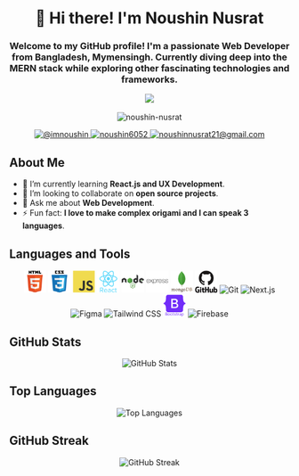<!-- Title -->
<h1 align="center">👋 Hi there! I'm Noushin Nusrat</h1>

<!-- Introduction -->
<h3 align="center">Welcome to my GitHub profile! I'm a passionate Web Developer from Bangladesh, Mymensingh. Currently diving deep into the MERN stack while exploring other fascinating technologies and frameworks.</h3>

<!-- Image -->
<p align="center">
  <img width="400" src="https://cdn.vectorstock.com/i/500p/99/21/girl-asian-gamer-or-streamer-with-a-headset-vector-46299921.jpg">
</p>

<!-- Profile Views -->
<p align="center">
  <img src="https://komarev.com/ghpvc/?username=noushin-nusrat&label=Profile%20views&color=0e75b6&style=flat" alt="noushin-nusrat" />
</p>

<!-- Social Links -->
<p align="center">
  <a href="https://twitter.com/@imnoushin" target="blank">
    <img src="https://img.shields.io/twitter/follow/@imnoushin?logo=twitter&style=for-the-badge" alt="@imnoushin" />
  </a>
  <a href="https://instagram.com/noushin6052" target="blank">
    <img src="https://img.shields.io/badge/-@noushin6052-E4405F?style=for-the-badge&logo=instagram&logoColor=white" alt="noushin6052" />
  </a>
  <a href="mailto:noushinnusrat21@gmail.com" target="blank">
    <img src="https://img.shields.io/badge/EMAIL-D14836?style=for-the-badge&logo=gmail&logoColor=white" alt="noushinnusrat21@gmail.com">
  </a>
</p>

<!-- About Me Section -->
## About Me
- 🌱 I’m currently learning **React.js and UX Development**.
- 👯 I’m looking to collaborate on **open source projects**.
- 💬 Ask me about **Web Development**.
- ⚡ Fun fact: **I love to make complex origami and I can speak 3 languages**.

<!-- Languages and Tools Section -->

## Languages and Tools
<p align="center"> 
  <img src="https://raw.githubusercontent.com/devicons/devicon/master/icons/html5/html5-original-wordmark.svg" alt="HTML5" width="40" height="40"/>
  <img src="https://raw.githubusercontent.com/devicons/devicon/master/icons/css3/css3-original-wordmark.svg" alt="CSS3" width="40" height="40"/>
  <img src="https://raw.githubusercontent.com/devicons/devicon/master/icons/javascript/javascript-original.svg" alt="JavaScript" width="40" height="40"/>
  <img src="https://raw.githubusercontent.com/devicons/devicon/master/icons/react/react-original-wordmark.svg" alt="React" width="40" height="40"/>
  <img src="https://raw.githubusercontent.com/devicons/devicon/master/icons/nodejs/nodejs-original-wordmark.svg" alt="Node.js" width="40" height="40"/>
  <img src="https://raw.githubusercontent.com/devicons/devicon/master/icons/express/express-original-wordmark.svg" alt="Express.js" width="40" height="40"/>
  <img src="https://raw.githubusercontent.com/devicons/devicon/master/icons/mongodb/mongodb-original-wordmark.svg" alt="MongoDB" width="40" height="40"/>
  <img src="https://raw.githubusercontent.com/devicons/devicon/master/icons/github/github-original-wordmark.svg" alt="GitHub" width="40" height="40"/>
  <img src="https://www.vectorlogo.zone/logos/git-scm/git-scm-icon.svg" alt="Git" width="40" height="40"/>
  <img src="https://cdn.worldvectorlogo.com/logos/nextjs-2.svg" alt="Next.js" width="40" height="40"/>
  <img src="https://www.vectorlogo.zone/logos/figma/figma-icon.svg" alt="Figma" width="40" height="40"/>
  <img src="https://www.vectorlogo.zone/logos/tailwindcss/tailwindcss-icon.svg" alt="Tailwind CSS" width="40" height="40"/>
  <img src="https://raw.githubusercontent.com/devicons/devicon/master/icons/bootstrap/bootstrap-plain-wordmark.svg" alt="Bootstrap" width="40" height="40"/>
  <img src="https://www.vectorlogo.zone/logos/firebase/firebase-icon.svg" alt="Firebase" width="40" height="40"/>
</p>


<!-- GitHub Stats Section -->
## GitHub Stats
<p align="center">
  <img src="https://github-readme-stats.vercel.app/api?username=noushin-nusrat&show_icons=true&theme=radical" alt="GitHub Stats" />
</p>

<!-- Top Languages Section -->
## Top Languages
<p align="center">
  <img src="https://github-readme-stats.vercel.app/api/top-langs/?username=noushin-nusrat&layout=compact&theme=radical" alt="Top Languages" />
</p>

<!-- GitHub Streak Section -->
## GitHub Streak
<p align="center">
  <img src="https://github-readme-streak-stats.herokuapp.com/?user=noushin-nusrat&theme=radical" alt="GitHub Streak" />
</p>


